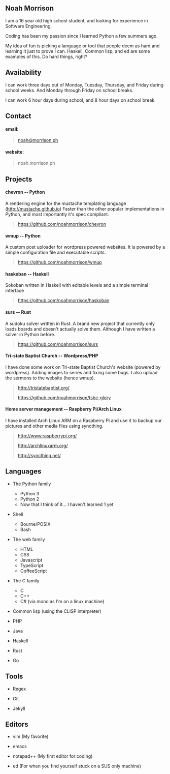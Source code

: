 Noah Morrison
-------------
I am a 16 year old high school student, and looking for experience
in Software Engineering.

Coding has been my passion since I learned Python a few summers ago.

My idea of fun is picking a language or tool that people deem as hard
and learning it just to prove I can.
Haskell, Common lisp, and ed are some examples of this. Do hard things, right?

Availability
------------
I can work three days out of Monday, Tuesday, Thursday, and Friday
during school weeks. And Monday through Friday on school breaks.

I can work 6 hour days during school,
and 8 hour days on school break.


Contact
-------

#### email: ####
> noah@morrison.ph

#### website: ####
> noah.morrison.ph


Projects
--------

#### chevron -- Python ####

A rendering engine for the mustache templating language (http://mustache.github.io)
Faster than the other popular implementations in Python,
and most importantly it's spec compliant.

> https://github.com/noahmorrison/chevron


#### wmup -- Python ####

A custom post uploader for wordpress powered websites.
It is powered by a simple configuration file and executable scripts.

> https://github.com/noahmorrison/wmup


#### haskoban -- Haskell ####

Sokoban written in Haskell with editable levels and a simple terminal interface

> https://github.com/noahmorrison/haskoban


#### surs -- Rust ####

A sudoku solver written in Rust. A brand new project that currently only loads
boards and doesn't actually solve them. Although I have written a solver in Python before.

> https://github.com/noahmorrison/surs


#### Tri-state Baptist Church -- Wordpress/PHP ####

I have done some work on Tri-state Baptist Church's
website (powered by wordpress).
Adding images to series and fixing some bugs.
I also upload the sermons to the website (hence wmup).

> http://tristatebaptist.org/
>
> https://github.com/noahmorrison/tsbc-glory

#### Home server management -- Raspberry Pi/Arch Linux ####

I have installed Arch Linux ARM on a Raspberry Pi and use it to backup
our pictures and other media files using syncthing.

> http://www.raspberrypi.org/
>
> http://archlinuxarm.org/
>
> http://syncthing.net/

Languages
---------

* The Python family
    * Python 3
    * Python 2
    * Now that I think of it... I haven't learned 1 yet

* Shell
    * Bourne/POSIX
    * Bash

* The web family
    * HTML
    * CSS
    * Javascript
    * TypeScript
    * CoffeeScript

* The C family
    * C
    * C++
    * C# (via mono as I'm on a linux machine)

* Common lisp (using the CLISP interpreter)

* PHP

* Java

* Haskell

* Rust

* Go


Tools
-----

* Regex

* Git

* Jekyll


Editors
-------

* vim (My favorite)
* emacs

* notepad++ (My first editor for coding)

* ed (For when you find yourself stuck on a SUS only machine)
